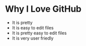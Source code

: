 # Why I Love GitHub

* It is pretty
* It is easy to edit files
* It is pretty easy to edit files
* It is very user friedly
